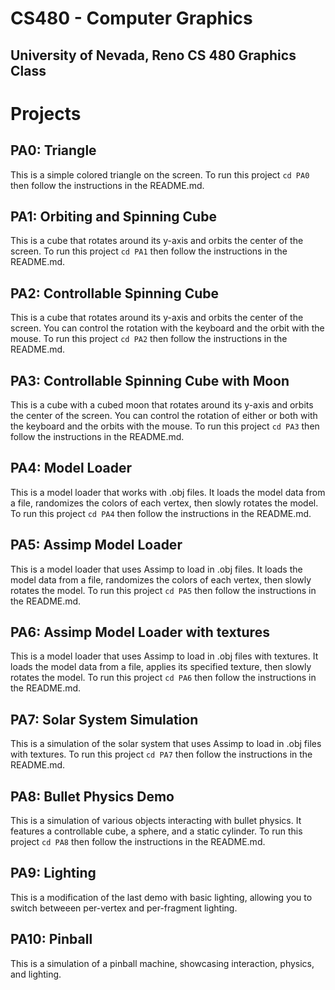 # CS480 - Computer Graphics
## University of Nevada, Reno CS 480 Graphics Class

# Projects

## PA0: Triangle
This is a simple colored triangle on the screen. To run this project ```cd PA0``` then follow the instructions in the README.md.

## PA1: Orbiting and Spinning Cube
This is a cube that rotates around its y-axis and orbits the center of the screen. To run this project ```cd PA1``` then follow the instructions in the README.md.

## PA2: Controllable Spinning Cube
This is a cube that rotates around its y-axis and orbits the center of the screen. You can control the rotation with the keyboard and the orbit with the mouse. To run this project ```cd PA2``` then follow the instructions in the README.md.

## PA3: Controllable Spinning Cube with Moon
This is a cube with a cubed moon that rotates around its y-axis and orbits the center of the screen. You can control the rotation of either or both with the keyboard and the orbits with the mouse. To run this project ```cd PA3``` then follow the instructions in the README.md.

## PA4: Model Loader
This is a model loader that works with .obj files. It loads the model data from a file, randomizes the colors of each vertex, then slowly rotates the model. To run this project ```cd PA4``` then follow the instructions in the README.md.

## PA5: Assimp Model Loader
This is a model loader that uses Assimp to load in .obj files. It loads the model data from a file, randomizes the colors of each vertex, then slowly rotates the model. To run this project ```cd PA5``` then follow the instructions in the README.md.

## PA6: Assimp Model Loader with textures
This is a model loader that uses Assimp to load in .obj files with textures. It loads the model data from a file, applies its specified texture, then slowly rotates the model. To run this project ```cd PA6``` then follow the instructions in the README.md.

## PA7: Solar System Simulation
This is a simulation of the solar system that uses Assimp to load in .obj files with textures. To run this project ```cd PA7``` then follow the instructions in the README.md.

## PA8: Bullet Physics Demo
This is a simulation of various objects interacting with bullet physics. It features a controllable cube, a sphere, and a static cylinder. To run this project ```cd PA8``` then follow the instructions in the README.md.

## PA9: Lighting
This is a modification of the last demo with basic lighting, allowing you to switch betweeen per-vertex and per-fragment lighting.

## PA10: Pinball
This is a simulation of a pinball machine, showcasing interaction, physics, and lighting.



